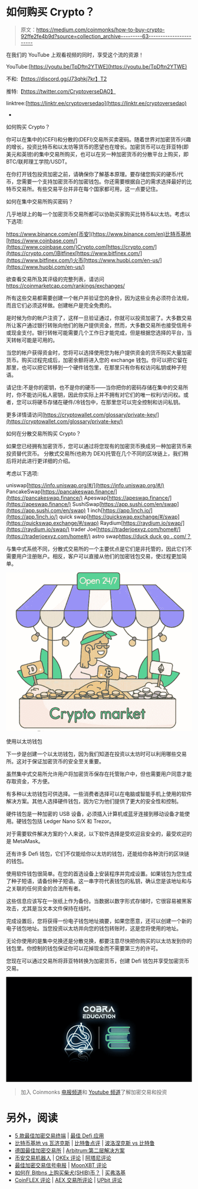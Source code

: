 # 如何购买 Crypto？

> 原文：<https://medium.com/coinmonks/how-to-buy-crypto-92ffe2fe4b9d?source=collection_archive---------63----------------------->

在我们的 YouTube 上观看视频的同时，享受这个流的资源！

YouTube:[https://youtu.be/TpDftn2YTWE](https://youtu.be/TpDftn2YTWE)

不和:【https://discord.gg/J73qhkj7kr】T2

推特:【https://twitter.com/CryptoverseDAO】

linktree:[https://linktr.ee/cryptoversedao](https://linktr.ee/cryptoversedao)

-

如何购买 Crypto？

你可以在集中的(CEFI)和分散的(DEFI)交易所买卖密码。随着世界对加密货币兴趣的增长，投资比特币和以太坊等货币的愿望也在增长。加密货币可以在菲亚特(即美元和英镑)的集中交易所购买，也可以在另一种加密货币的分散平台上购买，即 BTC/联邦理工学院/USDT。

在你打开钱包投资加密之前，请确保你了解基本原理。要存储您购买的硬币/代币，您需要一个支持加密货币的加密钱包。你还需要根据自己的需求选择最好的比特币交易所。有些交易平台并非在每个国家都可用，这一点要记住。

如何在集中交易所购买密码？

几乎地球上的每一个加密货币交易所都可以协助买家购买比特币&以太坊。考虑以下选项:

https://www.binance.com/en[币安](https://www.binance.com/en)比特币基地[https://www.coinbase.com/](https://www.coinbase.com/)Crypto.com[https://crypto.com/](https://crypto.com/)Bitfinex[https://www.bitfinex.com/](https://www.bitfinex.com/)火币[https://www.huobi.com/en-us/](https://www.huobi.com/en-us/)

欲查看交易所及其评级的完整列表，请访问 https://coinmarketcap.com/rankings/exchanges/

所有这些交易都需要创建一个帐户并验证您的身份，因为这些业务必须符合法规，而且它们必须这样做。创建帐户是完全免费的。

是时候为你的帐户注资了，这样一旦验证通过，你就可以投资加密了。大多数交易所让客户通过银行转账向他们的账户提供资金，然而，大多数交易所也接受信用卡或现金支付。银行转帐可能需要几个工作日才能完成，但是根据您选择的平台，当天转帐可能是可用的。

当您的帐户获得资金时，您将可以选择使用您为帐户提供资金的货币购买大量加密货币。购买过程完成后，加密余额将进入您的 exchange 钱包。你可以把它留在那里，也可以把它转移到一个硬件钱包里，在那里只有你有权访问私钥或种子短语。

请记住:不是你的密钥，也不是你的硬币——当你把你的密码存储在集中的交易所时，你不能访问私人密钥，因此你实际上并不拥有对它们的唯一权利/访问权。或者，您可以将硬币存储在硬件/冷钱包中，在那里您可以完全控制和访问私钥。

更多详情请访问[https://cryptowallet.com/glossary/private-key/](https://cryptowallet.com/glossary/private-key/)

如何在分散交易所购买 Crypto？

如果您已经拥有加密货币，您可以通过将您现有的加密货币换成另一种加密货币来投资替代货币。
分散式交易所(也称为 DEX)托管在几个不同的区块链上，我们稍后将对此进行更详细的介绍。

考虑以下选项:

uniswap[https://info.uniswap.org/#/](https://info.uniswap.org/#/)
PancakeSwap[https://pancakeswap.finance/](https://pancakeswap.finance/)
Apeswap[https://apeswap.finance/](https://apeswap.finance/)
SushiSwap[https://app.sushi.com/en/swap](https://app.sushi.com/en/swap)
1 inch[https://app.1inch.io/](https://app.1inch.io/)
quick swap[https://quickswap.exchange/#/swap](https://quickswap.exchange/#/swap)
Raydium[https://raydium.io/swap/](https://raydium.io/swap/)
trader Joe[https://traderjoexyz.com/home#/](https://traderjoexyz.com/home#/)
astro swap[https://duck duck go . com/？](https://duckduckgo.com/?t=ffab&q=astroswap&ia=web)

与集中式系统不同，分散式交易所的一个主要优点是它们是非托管的，因此它们不需要用户注册账户。相反，客户可以直接从他们的加密钱包交易，使过程更加简单。

![](img/2a3cc15661e67957baa61535b64a6d34.png)

使用以太坊钱包

下一步是创建一个以太坊钱包，因为我们知道在投资以太坊时可以利用哪些交易所。这对于保证加密货币的安全至关重要。

虽然集中式交易所允许用户将加密货币保存在托管账户中，但也需要用户同意才能存取资金，不方便。

有多种以太坊钱包可供选择。一些消费者选择可以在电脑或智能手机上使用的软件解决方案。其他人选择硬件钱包，因为它为他们提供了更大的安全性和控制。

硬件钱包是一种加密的 USB 设备，必须插入计算机或蓝牙连接到移动设备才能使用。硬钱包包括 Ledger Nano S/X 和 Trezor。

对于需要软件解决方案的个人来说，以下软件选择是受欢迎且安全的，最受欢迎的是 MetaMask。

还有许多 Defi 钱包，它们不仅能给你以太坊的钱包，还能给你各种流行的区块链的钱包。

使用软件钱包很简单。在您的首选设备上安装程序并完成设置。如果钱包为您生成了种子短语，请备份种子短语。这一串字符代表钱包的私钥，确认您是该地址和与之关联的任何资金的合法所有者。

这些信息应该写在一张纸上作为备份。当数据以数字形式存储时，它很容易被黑客攻击，尤其是当文本文件保持在线时。

完成设置后，您将获得一份电子钱包地址摘要，如果您愿意，还可以创建一个新的电子钱包地址。当您投资以太坊并向您的钱包转账时，这是您将使用的地址。

无论你使用的是集中兑换还是分散兑换，都要注意尽快把你购买的以太坊发到你的钱包里。你控制的钱包保证你可以花掉现金而不需要第三方的许可。

您现在可以通过交易所将菲亚特转换为加密货币，创建 Defi 钱包并享受加密货币交易。

![](img/a83cc7f490f650590f5a274b22730727.png)

> 加入 Coinmonks [电报频道](https://t.me/coincodecap)和 [Youtube 频道](https://www.youtube.com/c/coinmonks/videos)了解加密交易和投资

# 另外，阅读

*   [5 款最佳加密交易终端](https://coincodecap.com/crypto-trading-terminals) | [最佳 Defi 应用](https://coincodecap.com/best-defi-apps)
*   [比特币基地 vs 瓦济克斯](https://coincodecap.com/coinbase-vs-wazirx) | [比特鲁点评](https://coincodecap.com/bitrue-review) | [波洛涅克斯 vs 比特鲁](https://coincodecap.com/poloniex-vs-bittrex)
*   [德国最佳加密交易所](https://coincodecap.com/crypto-exchanges-in-germany) | [Arbitrum:第二层解决方案](https://coincodecap.com/arbitrum)
*   [币安交易机器人](/coinmonks/binance-trading-bots-d0d57bb62c4c) | [OKEx 评论](/coinmonks/okex-review-6b369304110f) | [阿塔尼评论](https://coincodecap.com/atani-review)
*   [最佳加密交易信号电报](/coinmonks/best-crypto-signals-telegram-5785cdbc4b2b) | [MoonXBT 评论](/coinmonks/moonxbt-review-6e4ab26d037)
*   [如何在 Bitbns 上购买柴犬(SHIB)币？](https://coincodecap.com/buy-shiba-bitbns) | [买弗洛基](https://coincodecap.com/buy-floki-inu-token)
*   [CoinFLEX 评论](https://coincodecap.com/coinflex-review) | [AEX 交易所评论](https://coincodecap.com/aex-exchange-review) | [UPbit 评论](https://coincodecap.com/upbit-review)